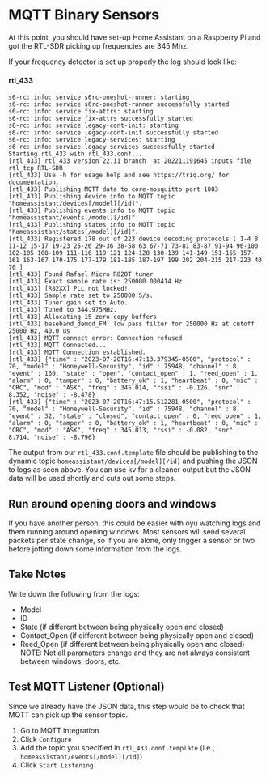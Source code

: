 # **MQTT Binary Sensors**

At this point, you should have set-up Home Assistant on a Raspberry Pi and got the RTL-SDR picking up frequencies are 345 Mhz.

If your frequency detector is set up properly the log should look like:

#### rtl_433
```
s6-rc: info: service s6rc-oneshot-runner: starting
s6-rc: info: service s6rc-oneshot-runner successfully started
s6-rc: info: service fix-attrs: starting
s6-rc: info: service fix-attrs successfully started
s6-rc: info: service legacy-cont-init: starting
s6-rc: info: service legacy-cont-init successfully started
s6-rc: info: service legacy-services: starting
s6-rc: info: service legacy-services successfully started
Starting rtl_433 with rtl_433.conf...
[rtl_433] rtl_433 version 22.11 branch  at 202211191645 inputs file rtl_tcp RTL-SDR
[rtl_433] Use -h for usage help and see https://triq.org/ for documentation.
[rtl_433] Publishing MQTT data to core-mosquitto port 1883
[rtl_433] Publishing device info to MQTT topic "homeassistant/devices[/model][/id]".
[rtl_433] Publishing events info to MQTT topic "homeassistant/events[/model][/id]".
[rtl_433] Publishing states info to MQTT topic "homeassistant/states[/model][/id]".
[rtl_433] Registered 178 out of 223 device decoding protocols [ 1-4 8 11-12 15-17 19-23 25-26 29-36 38-58 63 67-71 73-81 83-87 91-94 96-100 102-105 108-109 111-116 119 121 124-128 130-139 141-149 151-155 157-161 163-167 170-175 177-179 181-185 187-197 199 202 204-215 217-223 40 70 ]
[rtl_433] Found Rafael Micro R820T tuner
[rtl_433] Exact sample rate is: 250000.000414 Hz
[rtl_433] [R82XX] PLL not locked!
[rtl_433] Sample rate set to 250000 S/s.
[rtl_433] Tuner gain set to Auto.
[rtl_433] Tuned to 344.975MHz.
[rtl_433] Allocating 15 zero-copy buffers
[rtl_433] baseband_demod_FM: low pass filter for 250000 Hz at cutoff 25000 Hz, 40.0 us
[rtl_433] MQTT connect error: Connection refused
[rtl_433] MQTT Connected...
[rtl_433] MQTT Connection established.
[rtl_433] {"time" : "2023-07-20T16:47:13.379345-0500", "protocol" : 70, "model" : "Honeywell-Security", "id" : 75948, "channel" : 8, "event" : 160, "state" : "open", "contact_open" : 1, "reed_open" : 1, "alarm" : 0, "tamper" : 0, "battery_ok" : 1, "heartbeat" : 0, "mic" : "CRC", "mod" : "ASK", "freq" : 345.014, "rssi" : -0.126, "snr" : 8.352, "noise" : -8.478}
[rtl_433] {"time" : "2023-07-20T16:47:15.512281-0500", "protocol" : 70, "model" : "Honeywell-Security", "id" : 75948, "channel" : 8, "event" : 32, "state" : "closed", "contact_open" : 0, "reed_open" : 1, "alarm" : 0, "tamper" : 0, "battery_ok" : 1, "heartbeat" : 0, "mic" : "CRC", "mod" : "ASK", "freq" : 345.013, "rssi" : -0.082, "snr" : 8.714, "noise" : -8.796}
```

The output from our `rtl_433.conf.template` file should be publishing to the dynamic topic `homeassistant/devices[/model][/id]` and pushing the JSON to logs as seen above. You can use kv for a cleaner output but the JSON data will be used shortly and cuts out some steps.

## Run around opening doors and windows
If you have another person, this could be easier with oyu watching logs and them running around opening windows.
Most sensors will send several packets per state change, so if you are alone, only trigger a sensor or two before jotting down some information from the logs.

## Take Notes
Write down the following from the logs:
  - Model
  - ID
  - State (if different between being physically open and closed)
  - Contact_Open (if different between being physically open and closed)
  - Reed_Open (if different between being physically open and closed)
NOTE: Not all paramaters change and they are not always consistent between windows, doors, etc.

## Test MQTT Listener (Optional)
Since we already have the JSON data, this step would be to check that MQTT can pick up the sensor topic.
  1. Go to MQTT integration
  2. Click `Configure`
  3. Add the topic you specified in `rtl_433.conf.template` (i.e., `homeassistant/events[/model][/id]`)
  4. Click `Start Listening`

